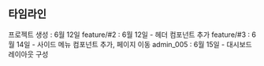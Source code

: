 ## 타임라인

프로젝트 생성 : 6월 12일
feature/#2 : 6월 12일 - 헤더 컴포넌트 추가
feature/#3 : 6월 14일 - 사이드 메뉴 컴포넌트 추가, 페이지 이동
admin_005 : 6월 15일 - 대시보드 레이아웃 구성
